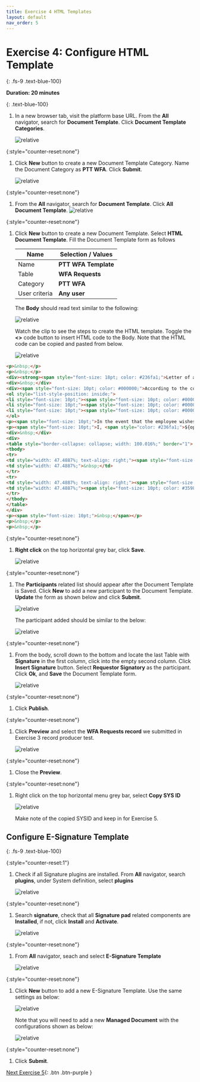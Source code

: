 ```yaml
---
title: Exercise 4 HTML Templates
layout: default
nav_order: 5
---
```


# Exercise 4: Configure HTML Template
{: .fs-9 .text-blue-100}

**Duration: 20 minutes**

{: .text-blue-100}
1.  In a new browser tab, visit the platform base URL.  From the **All** navigator, search for **Document Template**.  Click **Document Template Categories**. 

    ![relative](images/ex4/01.png)

{:style="counter-reset:none"}
1.  Click **New** button to create a new Document Template Category.  Name the Document Category as **PTT WFA**.  Click **Submit**.

    ![relative](images/ex4/02.png)

{:style="counter-reset:none"}
1.  From the **All** navigator, search for **Document Template**.  Click **All Document Template**. 
    ![relative](images/ex4/03.png)

{:style="counter-reset:none"}
1.  Click **New** button to create a new Document Template.  Select **HTML Document Template**.  Fill the Document Template form as follows

    Name | Selection / Values
    -------------- | --------------
    Name | **PTT WFA Template**
    Table | **WFA Requests**
    Category | **PTT WFA** 
    User criteria | **Any user** 
    
    The **Body** should read text similar to the following:

    ![relative](images/ex4/05.png)

    Watch the clip to see the steps to create the HTML template.  Toggle the **<>** code button to insert HTML code to the Body. Note that the HTML code can be copied and pasted from below. 
    
    ![relative](images/ex4/GIF02.gif)

```markdown
<p>&nbsp;</p>
<p>&nbsp;</p>
<div><strong><span style="font-size: 18pt; color: #236fa1;">Letter of agreement to work outside the workplace (Work from Anywhere : WFA)</span></strong></div>
<div>&nbsp;</div>
<div><span style="font-size: 10pt; color: #000000;">According to the company Has specified additional forms of work outside the workplace (WFAT) according to PTT Global Chemical Public Company Limited's regulations regarding Work from Arywhere: WFA ) 2023, the company would like to specify the WFA details for employees who meet the WFA criteria as follows: </span></div>
<ol style="list-style-position: inside;">
<li style="font-size: 10pt;"><span style="font-size: 10pt; color: #000000;">Rule one paragraph</span></li>
<li style="font-size: 10pt;"><span style="font-size: 10pt; color: #000000;">Rule two paragraph</span></li>
<li style="font-size: 10pt;"><span style="font-size: 10pt; color: #000000;">Rule three paragraph</span></li>
</ol>
<p><span style="font-size: 10pt;">In the event that the employee wishes to WFA according to the above details, please verify your information and sign:</span></p>
<p><span style="font-size: 10pt;">I, <span style="color: #236fa1;">${opened_by.name}</span>, of position <span style="color: #236fa1;">${opened_by.department}</span>, section <span style="color: #236fa1;">${opened_by.cost_center}, </span>would like to operate the <span style="color: #3598db;">${request_type} <span style="color: #000000;">between the start date of <span style="color: #236fa1;">${start_date}</span> and end date of <span style="color: #236fa1;">${end_date}</span>.&nbsp; </span></span>I acknowledge and understand the details of the WFA, technicians and I will comply with the WFA company requirements.<br /></span></p>
<div>&nbsp;</div>
<div>
<table style="border-collapse: collapse; width: 100.016%;" border="1">
<tbody>
<tr>
<td style="width: 47.4887%; text-align: right;"><span style="font-size: 10pt;">Signature</span></td>
<td style="width: 47.4887%;">&nbsp;</td>
</tr>
<tr>
<td style="width: 47.4887%; text-align: right;"><span style="font-size: 10pt;">Date</span></td>
<td style="width: 47.4887%;"><span style="font-size: 10pt; color: #3598db;">${Date}&nbsp;</span></td>
</tr>
</tbody>
</table>
</div>
<p><span style="font-size: 10pt;">&nbsp;</span></p>
<p>&nbsp;</p>
<p>&nbsp;</p>
```
    

{:style="counter-reset:none"}
1.  **Right click** on the top horizontal grey bar, click **Save**.

    ![relative](images/ex4/06.png)

{:style="counter-reset:none"}
1.  The **Participants** related list should appear after the Document Template is Saved. Click **New** to add a new participant to the Document Template. **Update** the form as shown below and click **Submit**.

    ![relative](images/ex4/07.png)

    The participant added should be similar to the below:

    ![relative](images/ex4/08.png)

{:style="counter-reset:none"}
1.  From the body, scroll down to the bottom and locate the last Table with **Signature** in the first column, click into the empty second column.  Click **Insert Signature** button.  Select **Requestor Signatory** as the participant.  Click **Ok**, and **Save** the Document Template form. 

    ![relative](images/ex4/GIF03.gif)

{:style="counter-reset:none"}
1.  Click **Publish**.

{:style="counter-reset:none"}
1.  Click **Preview** and select the **WFA Requests record** we submitted in Exercise 3 record producer test.  

    ![relative](images/ex4/09.png)

{:style="counter-reset:none"}
1.  Close the **Preview**.  

{:style="counter-reset:none"}
1. Right click on the top horizontal menu grey bar, select **Copy SYS ID**

    ![relative](images/ex4/09a.png)

    Make note of the copied SYSID and keep in for Exercise 5. 



## Configure E-Signature Template
{: .fs-9 .text-blue-100}

{:style="counter-reset:1"}
1. Check if all Signature plugins are installed.  From **All** navigator, search **plugins**, under System definition, select **plugins**

     ![relative](images/ex4/10.png)

{:style="counter-reset:none"}
1. Search **signature**, check that all **Signature pad** related components are **Installed**, if not, click **Install** and **Activate**.  

    ![relative](images/ex4/11.png)

{:style="counter-reset:none"}
1. From **All** navigator, seach and select **E-Signature Template**

    ![relative](images/ex4/12.png)

{:style="counter-reset:none"}
1. Click **New** button to add a new E-Signature Template.  Use the same settings as below:

    ![relative](images/ex4/13.png)

    Note that you will need to add a new **Managed Document** with the configurations shown as below:

    ![relative](images/ex4/13a.png)

{:style="counter-reset:none"}
1. Click **Submit**.



[Next Exercise 5](/pages/ex5.html){: .btn .btn-purple }